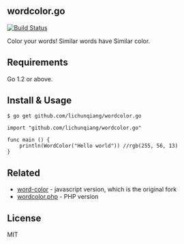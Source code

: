 wordcolor.go
------------

[![Build Status](https://travis-ci.org/lichunqiang/wordcolor.go.svg?branch=master)](https://travis-ci.org/lichunqiang/wordcolor.go)

Color your words! Similar words have Similar color.

## Requirements

Go 1.2 or above.

## Install & Usage

```
$ go get github.com/lichunqiang/wordcolor.go
```

```
import "github.com/lichunqiang/wordcolor.go"

func main () {
    println(WordColor("Hello world")) //rgb(255, 56, 13)
}
```

## Related

* [word-color](https://github.com/afc163/word-color) - javascript version, which is the original fork
* [wordcolor.php](https://github.com/lichunqiang/wordcolor.php) - PHP version

## License

MIT